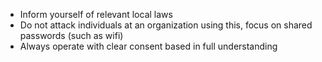 
* Inform yourself of relevant local laws
* Do not attack individuals at an organization using this, focus on shared passwords (such as wifi) 
* Always operate with clear consent based in full understanding

